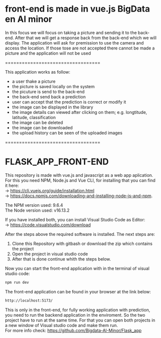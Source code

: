 front-end is made in vue.js
BigData en AI minor
==================================
In this focus we will focus on taking a picture and sending it to the back-end. 
After that we will get a response back from the back-end which we will display.
The application will ask for premission to use the camera and access the location. 
If those tose are not accepted there cannot be made a picture and the application will not be used

==================================

This application works as follow:
  - a user thake a picture
  - the picture is saved locally on the system
  - the picuture is send to the back-end
  - the back-end send back a prediction
  - user can accept that the prediction is correct or modify it
  - the image can be displayed in the library
  - the image details can viewed after clicking on them; e.g. longtitude, latitude, classification
  - the image can be deleted
  - the image can be downloaded
  - the upload history can be seen of the uploaded images 

==================================
# FLASK_APP_FRONT-END
This repository is made with vue.js and javascript as a web app aplication. For this you need NPM, Node.js and Vue CLI, for installing that you can find it here:  
  \-> https://cli.vuejs.org/guide/installation.html  
   -> https://docs.npmjs.com/downloading-and-installing-node-js-and-npm. 

The NPM version used: 9.6.4\
The Node version used: v16.13.2

If you have installed both, you can install Visual Studio Code as Editor: \
  -> https://code.visualstudio.com/download

After the steps above the required software is installed. 
The next steps are:
1. Clone this Repository with gitbash or download the zip which contains the project
2. Open the project in visual studio code
3. After that is done continue whith the steps below.

Now you can start the front-end application with in the terminal of visual studio code:
```sh
npm run dev
```

The front-end application can be found in your browser at the link below:
```sh
http://localhost:5173/
```

This is only in the front-end, for fully working application with prediction, you need to run the backend application in the enviroment. So the two project have to run at the same time. For that you can open both projects in a new window of Visual studio code and make them run. \
For more info check: https://github.com/Bigdata-AI-Minor/Flask_app
